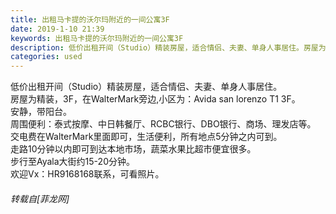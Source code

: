 ```yaml
---
title: 出租马卡提的沃尔玛附近的一间公寓3F
date: 2019-1-10 21:39
keywords: 出租马卡提的沃尔玛附近的一间公寓3F
description: 低价出租开间（Studio）精装房屋，适合情侣、夫妻、单身人事居住。房屋为精装，3F，在WalterMark旁边,小区为：Avida san lorenzo T1 3F。安静，带阳台。周围便利：泰式按摩、中日韩餐厅、RCBC银行、DBO银行、商场、理发店等。交电费在WalterMark里面即可，生活便利，所有地点5分钟之内可到。走路10分钟以内即可到达本地市场，蔬菜水果比超市便宜很多。步行至Ayala大街约15-20分钟。欢迎Vx：HR9168168联系，可看照片。
categories: used
---
```

<td class="t_f" id="postmessage_2661372">

低价出租开间（Studio）精装房屋，适合情侣、夫妻、单身人事居住。<br/>
房屋为精装，3F，在WalterMark旁边,小区为：Avida san lorenzo T1 3F。<br/>
安静，带阳台。<br/>
周围便利：泰式按摩、中日韩餐厅、RCBC银行、DBO银行、商场、理发店等。<br/>
交电费在WalterMark里面即可，生活便利，所有地点5分钟之内可到。<br/>
走路10分钟以内即可到达本地市场，蔬菜水果比超市便宜很多。<br/>
步行至Ayala大街约15-20分钟。<br/>
欢迎Vx：HR9168168联系，可看照片。</td>
###### 转载自[菲龙网]